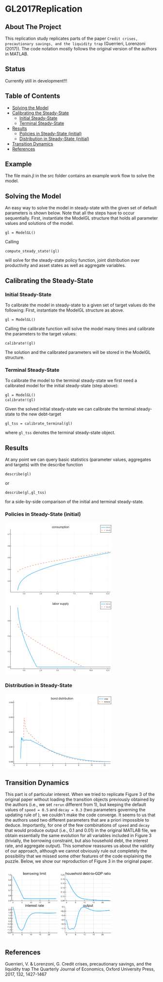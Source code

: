 # GL2017Replication

## About The Project

This replication study replicates parts of the paper `Credit crises, precautionary savings, and the liquidity trap` (Guerrieri, Lorenzoni (2017)). The code notation mostly follows the original version of the authors in MATLAB.

## Status

Currently still in development!!!

## Table of Contents
 
 
  - [Solving the Model](#solving-the-model)
  - [Calibrating the Steady-State](#calibrating-the-steady-state)
    - [Initial Steady-State](#initial-steady-state)
    - [Terminal Steady-State](#terminal-steady-state)
  - [Results](#results)
    - [Policies in Steady-State (initial)](#policies-in-steady-state-initial)
    - [Distribution in Steady-State (initial)](#distribution-in-steady-state-initial)
  - [Transition Dynamics](#transition-dynamics)
  - [References](#references)

## Example

The file main.jl in the src folder contains an example work flow to solve the model.

## Solving the Model

An easy way to solve the model in steady-state with the given set of default parameters is shown below. Note that all the steps have to occur sequentially.
First, instantiate the ModelGL structure that holds all parameter values and solutions of the model.
```
gl = ModelGL() 
```
Calling 
```
compute_steady_state!(gl)
``` 
will solve for the steady-state policy function, joint distribution over productivity and asset states as well as aggregate variables.
 

## Calibrating the Steady-State 

### Initial Steady-State

To calibrate the model in steady-state to a given set of target values do the following:
First, instantiate the ModelGL structure as above.
```
gl = ModelGL() 
```
Calling the calibrate function will solve the model many times and calibrate the parameters to the target values:
```
calibrate!(gl)
```
The solution and the calibrated parameters will be stored in the ModelGL structure.

### Terminal Steady-State

To calibrate the model to the terminal steady-state we first need a calibrated model for the initial steady-state (step above):
```
gl = ModelGL()  
calibrate!(gl)
``` 
Given the solved initial steady-state we can calibrate the terminal steady-state to the new debt-target
```
gl_tss = calibrate_terminal(gl)
``` 
where `gl_tss` denotes the terminal steady-state object.

## Results
At any point we can query basic statistics (parameter values, aggregates and targets) with the describe function
```
describe(gl)
``` 
or
```
describe(gl,gl_tss)
``` 
for a side-by-side comparison of the initial and terminal steady-state.

### Policies in Steady-State (initial)

<p float="left">
  <img src="images/c_pol_iss.png"    width="350"   />
  <img src="images/l_pol_iss.png"    width="350"   />  
</p> 

### Distribution in Steady-State

<p float="left"> 
  <img src="images/b_dist.png"      width="350" />
</p> 


## Transition Dynamics

This part is of particular interest. When we tried to replicate Figure 3 of the original paper without loading the transition objects previously obtained by the authors (i.e., we set `rerun` different from 1), but keeping the default values of `speed = 0.5` and `decay = 0.3` (two parameters governing the updating rule of ), we couldn't make the code converge. It seems to us that the authors used two different parameters that are a priori impossible to deduce. Importantly, for one of the few combinations of `speed` and `decay` that would produce output (i.e., 0.1 and 0.01) in the original MATLAB file, we obtain essentially the same evolution for all variables included in Figure 3 (trivially, the borrowing constraint, but also household debt, the interest rate, and aggregate output). This somehow reassures us about the validity of our approach, although we cannot obviously rule out completely the possibility that we missed some other features of the code explaining the puzzle. 
Below, we show our reproduction of Figure 3 in the original paper.

<p float="left"> 
  <img src="images/trans.png"      width="350" />
</p> 

## References 
Guerrieri, V. & Lorenzoni, G.
Credit crises, precautionary savings, and the liquidity trap 
The Quarterly Journal of Economics, Oxford University Press, 2017, 132, 1427-1467
